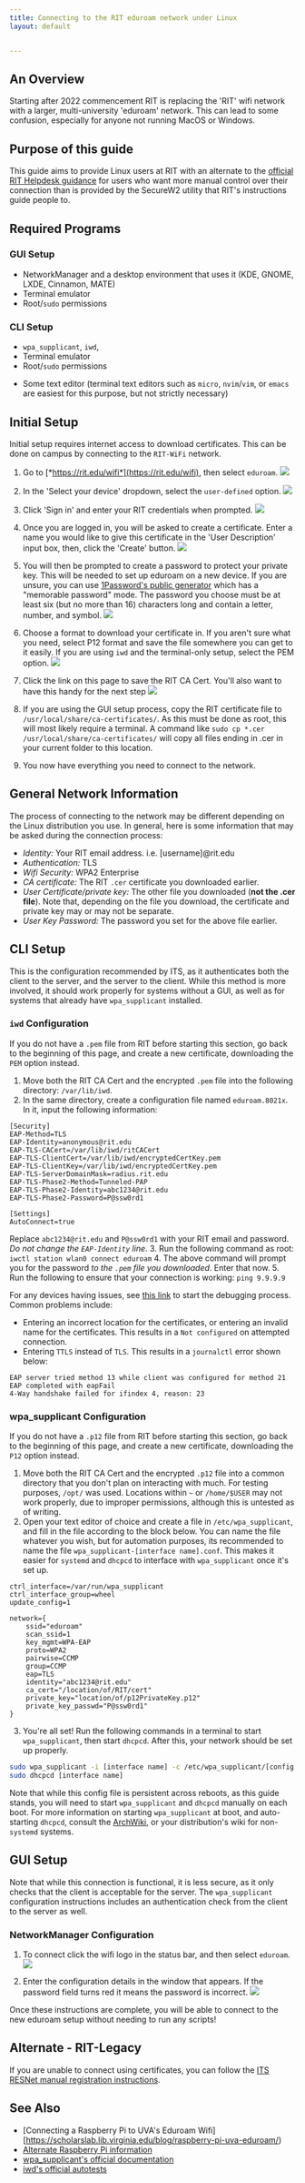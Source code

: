 ```yaml
---
title: Connecting to the RIT eduroam network under Linux
layout: default


---
```

## An Overview

Starting after 2022 commencement RIT is replacing the 'RIT' wifi network with a larger, multi-university 'eduroam' network. This can lead to some confusion, especially for anyone not running MacOS or Windows.

## Purpose of this guide
This guide aims to provide Linux users at RIT with an alternate to the [official RIT Helpdesk guidance](https://help.rit.edu/sp/?id=kb_article_view&sysparm_article=KB0040935) for users who want more manual control over their connection than is provided by the SecureW2 utility that RIT's instructions guide people to.

## Required Programs

### GUI Setup
- NetworkManager and a desktop environment that uses it (KDE, GNOME, LXDE, Cinnamon, MATE)
- Terminal emulator
- Root/`sudo` permissions

### CLI Setup
- `wpa_supplicant`, `iwd`, <!--or NetworkManager/`nmcli`-->
- Terminal emulator
- Root/`sudo` permissions
<!--
- `openssl` or similar
    this line may not be necessary... wpa_supplicant seems to have a way to open encrypted cert/key files. Will explore further.-->
- Some text editor (terminal text editors such as `micro`, `nvim`/`vim`, or `emacs` are easiest for this purpose, but not strictly necessary)

## Initial Setup

Initial setup requires internet access to download certificates. This can be done on campus by connecting to the `RIT-WiFi` network.

1. Go to [*https://rit.edu/wifi*](https://rit.edu/wifi), then select `eduroam`. ![](/assets/img/eduroam/wifi-page.png)

2. In the 'Select your device' dropdown, select the `user-defined` option. ![](/assets/img/eduroam/select-os.png)

3. Click 'Sign in' and enter your RIT credentials when prompted. ![](/assets/img/eduroam/start-user-cert.png)

4. Once you are logged in, you will be asked to create a certificate. Enter a name you would like to give this certificate in the 'User Description' input box, then, click the 'Create' button. ![](/assets/img/eduroam/create-user-cert.png)

5. You will then be prompted to create a password to protect your private key. This will be needed to set up eduroam on a new device. If you are unsure, you can use [1Password's public generator](https://1password.com/password-generator/?) which has a "memorable password" mode. The password you choose must be at least six (but no more than 16) characters long and contain a letter, number, and symbol. ![](/assets/img/eduroam/password.png)

6. Choose a format to download your certificate in. If you aren't sure what you need, select P12 format and save the file somewhere you can get to it easily. If you are using `iwd` and the terminal-only setup, select the PEM option. ![](/assets/img/eduroam/cert-download.png)

7. Click the link on this page to save the RIT CA Cert. You'll also want to have this handy for the next step ![](/assets/img/eduroam/root-ca.png)

8. If you are using the GUI setup process, copy the RIT certificate file to `/usr/local/share/ca-certificates/`. As this must be done as root, this will most likely require a terminal. A command like `sudo cp *.cer /usr/local/share/ca-certificates/` will copy all files ending in .cer in your current folder to this location.

9. You now have everything you need to connect to the network.


## General Network Information

The process of connecting to the network may be different depending on the Linux distribution you use. In general, here is some information that may be asked during the connection process:

- *Identity:* Your RIT email address. i.e. [username]@rit.edu
- *Authentication:* TLS
- *Wifi Security:* WPA2 Enterprise
- *CA certificate:* The RIT `.cer` certificate you downloaded earlier.
- *User Certificate/private key:* The other file you downloaded (**not the .cer file**). Note that, depending on the file you download, the certificate and private key may or may not be separate.
- *User Key Password:* The password you set for the above file earlier.
## CLI Setup

This is the configuration recommended by ITS, as it authenticates both the client to the server, and the server to the client. While this method is more involved, it should work properly for systems without a GUI, as well as for systems that already have `wpa_supplicant` installed.

### `iwd` Configuration

If you do not have a `.pem` file from RIT before starting this section, go back to the beginning of this page, and create a new certificate, downloading the `PEM` option instead.

1. Move both the RIT CA Cert and the encrypted `.pem` file into the following directory: `/var/lib/iwd`.
2. In the same directory, create a configuration file named `eduroam.8021x`. In it, input the following information:
```
[Security]
EAP-Method=TLS
EAP-Identity=anonymous@rit.edu
EAP-TLS-CACert=/var/lib/iwd/ritCACert
EAP-TLS-ClientCert=/var/lib/iwd/encryptedCertKey.pem
EAP-TLS-ClientKey=/var/lib/iwd/encryptedCertKey.pem
EAP-TLS-ServerDomainMask=radius.rit.edu
EAP-TLS-Phase2-Method=Tunneled-PAP
EAP-TLS-Phase2-Identity=abc1234@rit.edu
EAP-TLS-Phase2-Password=P@ssw0rd1

[Settings]
AutoConnect=true
```
Replace `abc1234@rit.edu` and `P@ssw0rd1` with your RIT email and password. *Do not change the `EAP-Identity` line*.
3. Run the following command as root: `iwctl station wlan0 connect eduroam`
4. The above command will prompt you for the password *to the `.pem` file you downloaded*. Enter that now.
5. Run the following to ensure that your connection is working: `ping 9.9.9.9`

For any devices having issues, see [this link](https://wiki.archlinux.org/title/Iwd#Verbose_TLS_debugging) to start the debugging process. Common problems include:

- Entering an incorrect location for the certificates, or entering an invalid name for the certificates. This results in a `Not configured` on attempted connection.
- Entering `TTLS` instead of `TLS`. This results in a `journalctl` error shown below:
```
EAP server tried method 13 while client was configured for method 21
EAP completed with eapFail
4-Way handshake failed for ifindex 4, reason: 23
```

### wpa_supplicant Configuration

If you do not have a `.p12` file from RIT before starting this section, go back to the beginning of this page, and create a new certificate, downloading the `P12` option instead.

1. Move both the RIT CA Cert and the encrypted `.p12` file into a common directory that you don't plan on interacting with much. For testing purposes, `/opt/` was used. Locations within `~` or `/home/$USER` may not work properly, due to improper permissions, although this is untested as of writing.
2. Open your text editor of choice and create a file in `/etc/wpa_supplicant`, and fill in the file according to the block below. You can name the file whatever you wish, but for automation purposes, its recommended to name the file `wpa_supplicant-[interface name].conf`. This makes it easier for `systemd` and `dhcpcd` to interface with `wpa_supplicant` once it's set up.
```
ctrl_interface=/var/run/wpa_supplicant
ctrl_interface_group=wheel
update_config=1

network={
    ssid="eduroam"
    scan_ssid=1
    key_mgmt=WPA-EAP
    proto=WPA2
    pairwise=CCMP
    group=CCMP
    eap=TLS
    identity="abc1234@rit.edu"
    ca_cert="/location/of/RIT/cert"
    private_key="location/of/p12PrivateKey.p12"
    private_key_passwd="P@ssw0rd1"
}
```

3. You're all set! Run the following commands in a terminal to start `wpa_supplicant`, then start `dhcpcd`. After this, your network should be set up properly.
```bash
sudo wpa_supplicant -i [interface name] -c /etc/wpa_supplicant/[config file name]
sudo dhcpcd [interface name]
```
Note that while this config file is persistent across reboots, as this guide stands, you will need to start `wpa_supplicant` and `dhcpcd` manually on each boot. For more information on starting `wpa_supplicant` at boot, and auto-starting `dhcpcd`, consult the [ArchWiki](https://wiki.archlinux.org/title/Wpa_supplicant#At_boot_(systemd)), or your distribution's wiki for non-`systemd` systems.

## GUI Setup

Note that while this connection is functional, it is less secure, as it only checks that the client is acceptable for the server. The `wpa_supplicant` configuration instructions includes an authentication check from the client to the server as well.

### NetworkManager Configuration

1. To connect click the wifi logo in the status bar, and then select `eduroam`. ![](/assets/img/eduroam/open-networkmanager.png)

2. Enter the configuration details in the window that appears. If the password field turns red it means the password is incorrect. ![](/assets/img/eduroam/configure-networkmanager.png)

Once these instructions are complete, you will be able to connect to the
new eduroam setup without needing to run any scripts!


## Alternate - RIT-Legacy

If you are unable to connect using certificates, you can follow the [ITS RESNet manual registration instructions](https://www.rit.edu/its/resnet/manual-registration).

## See Also

- [Connecting a Raspberry Pi to UVA's Eduroam Wifi][https://scholarslab.lib.virginia.edu/blog/raspberry-pi-uva-eduroam/)
- [Alternate Raspberry Pi information](https://s55ma.radioamater.si/2020/10/28/raspberry-pi-eap-tls-wi-fi-with-nmcli-network-manager/)
- [wpa_supplicant's official documentation](https://w1.fi/wpa_supplicant)
- [iwd's official autotests](https://git.kernel.org/pub/scm/network/wireless/iwd.git/tree/autotests)
